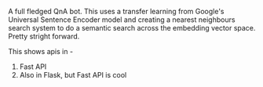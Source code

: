 A full fledged QnA bot. This uses a transfer learning from Google's Universal Sentence Encoder model and creating a nearest neighbours search system to do a semantic search across the embedding vector space. Pretty stright forward.

This shows apis in -
1. Fast API 
2. Also in Flask, but Fast API is cool
